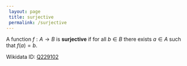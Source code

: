 ```yaml
---
 layout: page
 title: surjective
 permalink: /surjective
---
```

A function $f:A\to B$ is **surjective** if for all $b \in B$ there exists $a\in A$ such that $f(a)=b$. 

Wikidata ID: [Q229102](https://www.wikidata.org/wiki/Q229102)